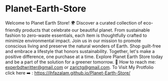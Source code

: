 # Planet-Earth-Store
 Welcome to Planet Earth Store! 🌍 Discover a curated collection of eco-friendly products that celebrate our beautiful planet. From sustainable fashion to zero-waste essentials, each item is thoughtfully crafted to minimize environmental impact. Join us in our mission to promote conscious living and preserve the natural wonders of Earth. Shop guilt-free and embrace a lifestyle that honors sustainability. Together, let's make a positive difference, one purchase at a time. Explore Planet Earth Store today and be a part of the solution for a greener tomorrow. 📧 How to reach me: experbdtwritter@gmail.com or zarictg@gmail.com. To Visit My Protfolio click here ➡️ :  https://ihfazalam.github.io/Planet-Earth-Store/
